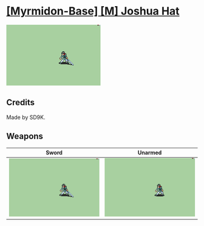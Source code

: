 # [\[Myrmidon-Base\] \[M\] Joshua Hat](./%5BMyrmidon-Base%5D%20%5BM%5D%20Joshua%20Hat)

<img src="./1.%20Sword/Sword_000.png" alt="[Myrmidon-Base] [M] Joshua Hat standing" />

## Credits

Made by SD9K.

## Weapons


|Sword |Unarmed |
|  :---: | :---: |
| <img alt="Sword animation" src="./1.%20Sword/Sword.gif" /> | <img alt="Unarmed animation" src="./8.%20Unarmed/Unarmed.gif" /> |
